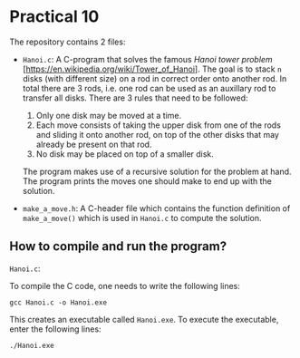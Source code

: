 # Practical 10

The repository contains 2 files:

* `Hanoi.c`: A C-program that solves the famous *Hanoi tower problem* [https://en.wikipedia.org/wiki/Tower_of_Hanoi]. The goal is to stack `n` disks (with different size) on a rod in correct order onto another rod. In total there are 3 rods, i.e. one rod can be used as an auxillary rod to transfer all disks. There are 3 rules that need to be followed: 
    1. Only one disk may be moved at a time.
    2. Each move consists of taking the upper disk from one of the rods and sliding it onto another rod, on top of the other disks that may already be present on that rod.
    3. No disk may be placed on top of a smaller disk.
    
    The program makes use of a recursive solution for the problem at hand. The program prints the moves one should make to end up with the solution. 

* `make_a_move.h`: A C-header file which contains the function definition of `make_a_move()` which is used in `Hanoi.c` to compute the solution.

## How to compile and run the program?

`Hanoi.c`: 

To compile the C code, one needs to write the following lines:
```
gcc Hanoi.c -o Hanoi.exe 
```
This creates an executable called `Hanoi.exe`. To execute the executable, enter the following lines:

```
./Hanoi.exe
```